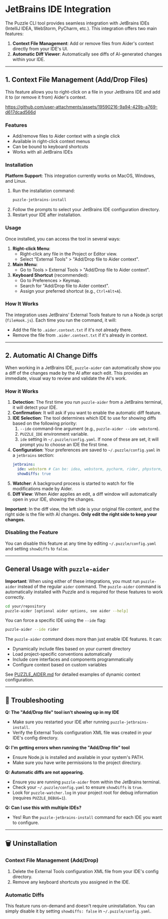 # JetBrains IDE Integration

The Puzzle CLI tool provides seamless integration with JetBrains IDEs (IntelliJ IDEA, WebStorm, PyCharm, etc.). This integration offers two main features:

1.  **Context File Management**: Add or remove files from Aider's context directly from your IDE's UI.
2.  **Automatic Diff Viewer**: Automatically see diffs of AI-generated changes within your IDE.

---

## 1. Context File Management (Add/Drop Files)

This feature allows you to right-click on a file in your JetBrains IDE and add it to (or remove it from) Aider's context.

https://github.com/user-attachments/assets/19590216-9a94-429b-a769-d617dcad566d

### Features

- Add/remove files to Aider context with a single click
- Available in right-click context menus
- Can be bound to keyboard shortcuts
- Works with all JetBrains IDEs

### Installation

**Platform Support**: This integration currently works on MacOS, Windows, and Linux.

1.  Run the installation command:
    ```bash
    puzzle-jetbrains-install
    ```
2.  Follow the prompts to select your JetBrains IDE configuration directory.
3.  Restart your IDE after installation.

### Usage

Once installed, you can access the tool in several ways:

1.  **Right-click Menu**:
    -   Right-click any file in the Project or Editor view.
    -   Select "External Tools" > "Add/Drop file to Aider context".
2.  **Main Menu**:
    -   Go to Tools > External Tools > "Add/Drop file to Aider context".
3.  **Keyboard Shortcut** (recommended):
    -   Go to Preferences > Keymap.
    -   Search for "Add/Drop file to Aider context".
    -   Assign your preferred shortcut (e.g., `Ctrl+Alt+A`).

### How It Works

The integration uses JetBrains' External Tools feature to run a Node.js script (`fileHook.js`). Each time you run the command, it will:
- Add the file to `.aider.context.txt` if it's not already there.
- Remove the file from `.aider.context.txt` if it's already in context.

---

## 2. Automatic AI Change Diffs

When working in a JetBrains IDE, `puzzle-aider` can automatically show you a diff of the changes made by the AI after each edit. This provides an immediate, visual way to review and validate the AI's work.

### How it Works

1.  **Detection**: The first time you run `puzzle-aider` from a JetBrains terminal, it will detect your IDE.
2.  **Confirmation**: It will ask if you want to enable the automatic diff feature.
3.  **IDE Selection**: The tool determines which IDE to use for showing diffs based on the following priority:
    1.  `--ide` command-line argument (e.g., `puzzle-aider --ide webstorm`).
    2.  `PUZZLE_IDE` environment variable.
    3.  `ide` setting in `~/.puzzle/config.yaml`.
    If none of these are set, it will prompt you to choose an IDE the first time.
4.  **Configuration**: Your preferences are saved to `~/.puzzle/config.yaml` in a `jetbrains` section:
    ```yaml
    jetbrains:
      ide: webstorm # Can be: idea, webstorm, pycharm, rider, phpstorm, goland, clion
      showDiffs: true
    ```
5.  **Watcher**: A background process is started to watch for file modifications made by Aider.
6.  **Diff View**: When Aider applies an edit, a diff window will automatically open in your IDE, showing the changes.

**Important**: In the diff view, the left side is your original file content, and the right side is the file with AI changes. **Only edit the right side to keep your changes.**

### Disabling the Feature

You can disable this feature at any time by editing `~/.puzzle/config.yaml` and setting `showDiffs` to `false`.

---

## General Usage with `puzzle-aider`

**Important**: When using either of these integrations, you must run `puzzle-aider` instead of the regular `aider` command. The `puzzle-aider` command is automatically installed with Puzzle and is required for these features to work correctly.

```bash
cd your/repository
puzzle-aider [optional aider options, see aider --help]
```

You can force a specific IDE using the `--ide` flag:
```bash
puzzle-aider --ide rider
```

The `puzzle-aider` command does more than just enable IDE features. It can:
- Dynamically include files based on your current directory
- Load project-specific conventions automatically
- Include core interfaces and components programmatically
- Configure context based on custom variables

See [PUZZLE_AIDER.md](PUZZLE_AIDER.md) for detailed examples of dynamic context configuration.

---
## 🔧 Troubleshooting

**Q: The "Add/Drop file" tool isn't showing up in my IDE**
- Make sure you restarted your IDE after running `puzzle-jetbrains-install`.
- Verify the External Tools configuration XML file was created in your IDE's config directory.

**Q: I'm getting errors when running the "Add/Drop file" tool**
- Ensure Node.js is installed and available in your system's PATH.
- Make sure you have write permissions to the project directory.

**Q: Automatic diffs are not appearing.**
- Ensure you are running `puzzle-aider` from within the JetBrains terminal.
- Check your `~/.puzzle/config.yaml` to ensure `showDiffs` is `true`.
- Look for `puzzle-watcher.log` in your project root for debug information (requires `PUZZLE_DEBUG=1`).

**Q: Can I use this with multiple IDEs?**
- Yes! Run the `puzzle-jetbrains-install` command for each IDE you want to configure.

---
## 🗑️ Uninstallation

### Context File Management (Add/Drop)
1.  Delete the External Tools configuration XML file from your IDE's config directory.
2.  Remove any keyboard shortcuts you assigned in the IDE.

### Automatic Diffs
This feature runs on-demand and doesn't require uninstallation. You can simply disable it by setting `showDiffs: false` in `~/.puzzle/config.yaml`.
